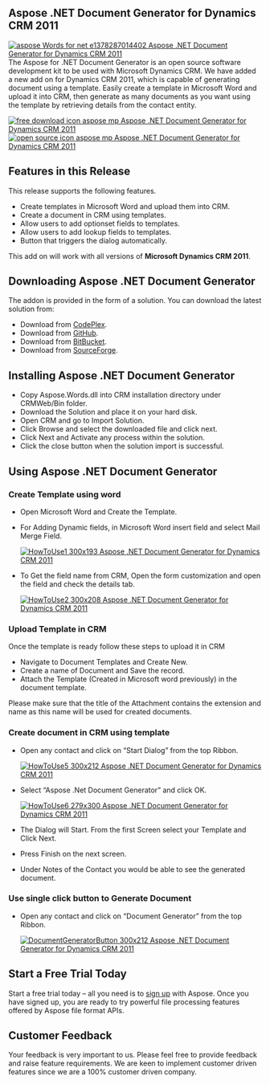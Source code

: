## Aspose .NET Document Generator for Dynamics CRM 2011

[![aspose Words for net e1378287014402 Aspose .NET Document Generator for Dynamics CRM 2011](http://www.aspose.com/blogs/wp-content/uploads/2013/09/aspose-Words-for-net-e1378287014402.png "Aspose.Words for .NET logo")](https://www.aspose.com/products/words/net)The Aspose for .NET Document Generator is an open source software development kit to be used with Microsoft Dynamics CRM. We have added a new add on for Dynamics CRM 2011, which is capable of generating document using a template. Easily create a template in Microsoft Word and upload it into CRM, then generate as many documents as you want using the template by retrieving details from the contact entity.

[![free download icon aspose mp Aspose .NET Document Generator for Dynamics CRM 2011](http://cdn.aspose.com/Images/marketplace/free-download-icon-aspose-mp.png "Free Download - Aspose .NET Document Generator")](https://asposenetcrm.codeplex.com/releases/view/574402 "Free Download - Aspose .NET Document Generator")[![open source icon aspose mp Aspose .NET Document Generator for Dynamics CRM 2011](http://cdn.aspose.com/Images/marketplace/open-source-icon-aspose-mp.png "Source Code - Aspose .NET Document Generator")](https://asposenetcrm.codeplex.com/SourceControl/latest#Aspose%20.NET%20Document%20Generator/ "Source Code - Aspose .NET Document Generator")

## Features in this Release

This release supports the following features.

*   Create templates in Microsoft Word and upload them into CRM.
*   Create a document in CRM using templates.
*   Allow users to add optionset fields to templates.
*   Allow users to add lookup fields to templates.
*   Button that triggers the dialog automatically.

This add on will work with all versions of **Microsoft Dynamics CRM 2011**.

## Downloading Aspose .NET Document Generator

The addon is provided in the form of a solution. You can download the latest solution from:

*   Download from [CodePlex](https://asposenetcrm.codeplex.com/releases/view/574402).
*   Download from [GitHub](https://github.com/asposemarketplace/asposenetcrm/releases/tag/AsposeDocumentGenerator-1.0.0.2011).
*   Download from [BitBucket](https://bitbucket.org/asposemarketplace/aspose-.net-for-dynamics-crm/downloads/Aspose%20.NET%20Document%20Generator%20(1.0.0.2011).zip).
*   Download from [SourceForge](https://sourceforge.net/projects/asposenetcrm/files/Aspose%20.NET%20Document%20Generator/).

## Installing Aspose .NET Document Generator

*   Copy Aspose.Words.dll into CRM installation directory under CRMWeb/Bin folder.
*   Download the Solution and place it on your hard disk.
*   Open CRM and go to Import Solution.
*   Click Browse and select the downloaded file and click next.
*   Click Next and Activate any process within the solution.
*   Click the close button when the solution import is successful.

## Using Aspose .NET Document Generator

### **Create Template using word**

*   Open Microsoft Word and Create the Template.
*   For Adding Dynamic fields, in Microsoft Word insert field and select Mail Merge Field.

    [![HowToUse1 300x193 Aspose .NET Document Generator for Dynamics CRM 2011](http://www.aspose.com/blogs/wp-content/uploads/2014/11/HowToUse1-300x193.png "HowToUse1")](http://www.aspose.com/blogs/wp-content/uploads/2014/11/HowToUse1.png)

*   To Get the field name from CRM, Open the form customization and open the field and check the details tab.

    [![HowToUse2 300x208 Aspose .NET Document Generator for Dynamics CRM 2011](http://www.aspose.com/blogs/wp-content/uploads/2014/11/HowToUse2-300x208.png "HowToUse2")](http://www.aspose.com/blogs/wp-content/uploads/2014/11/HowToUse2.png)

### **Upload Template in CRM**

Once the template is ready follow these steps to upload it in CRM

*   Navigate to Document Templates and Create New.
*   Create a name of Document and Save the record.
*   Attach the Template (Created in Microsoft word previously) in the document template.

Please make sure that the title of the Attachment contains the extension and name as this name will be used for created documents.

### **Create document in CRM using template**

*   Open any contact and click on “Start Dialog” from the top Ribbon.

    [![HowToUse5 300x212 Aspose .NET Document Generator for Dynamics CRM 2011](http://www.aspose.com/blogs/wp-content/uploads/2014/11/HowToUse5-300x212.png "HowToUse5")](http://www.aspose.com/blogs/wp-content/uploads/2014/11/HowToUse5.png)

*   Select “Aspose .Net Document Generator” and click OK.

    [![HowToUse6 279x300 Aspose .NET Document Generator for Dynamics CRM 2011](http://www.aspose.com/blogs/wp-content/uploads/2014/11/HowToUse6-279x300.png "HowToUse6")](http://www.aspose.com/blogs/wp-content/uploads/2014/11/HowToUse6.png)

*   The Dialog will Start. From the first Screen select your Template and Click Next.
*   Press Finish on the next screen.
*   Under Notes of the Contact you would be able to see the generated document.

### **Use single click button to Generate Document**

*   Open any contact and click on “Document Generator” from the top Ribbon.

    [![DocumentGeneratorButton 300x212 Aspose .NET Document Generator for Dynamics CRM 2011](http://www.aspose.com/blogs/wp-content/uploads/2014/11/DocumentGeneratorButton-300x212.png "DocumentGeneratorButton")](http://www.aspose.com/blogs/wp-content/uploads/2014/11/DocumentGeneratorButton.png)

## Start a Free Trial Today

Start a free trial today – all you need is to [sign up](https://idsrv.asposeptyltd.com/identity/signup?clientId=prod.community.aspose) with Aspose. Once you have signed up, you are ready to try powerful file processing features offered by Aspose file format APIs.

## Customer Feedback

Your feedback is very important to us. Please feel free to provide feedback and raise feature requirements. We are keen to implement customer driven features since we are a 100% customer driven company.
